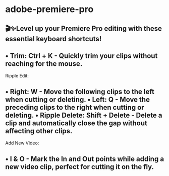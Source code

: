# adobe-premiere-pro

🎬✨Level up your Premiere Pro editing with these essential keyboard shortcuts!
-----------------------------------------------------------------------------------
• Trim: Ctrl + K - Quickly trim your clips without reaching for the mouse.
-----------------------------------------------------------------------------------
Ripple Edit:

• Right: W - Move the following clips to the left when cutting or deleting.
• Left: Q - Move the preceding clips to the right when cutting or deleting.
• Ripple Delete: Shift + Delete - Delete a clip and automatically close the gap without affecting other clips.
-----------------------------------------------------------------------------------
Add New Video:

• I & O - Mark the In and Out points while adding a new video clip, perfect for cutting it on the fly.
-----------------------------------------------------------------------------------
